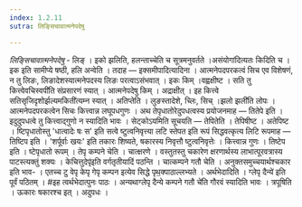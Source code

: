 ```yaml
---
index: 1.2.11
sutra: लिङ्सिचावात्मनेपदेषु

---
```

_लिङ्सिचावात्मनेपदेषु_ - लिङ् । इको झलिति, हलन्ताच्चेति च सूत्रमनुवर्तते ।असंयोगा॑दित्यतः किदिति च । इक इति सामीप्ये षष्ठी, हलि अन्वेति । तदाह — इक्समीपादित्यादिना । आत्मनेपदपरकत्वं सिच एव विशेषणं, न तु लिङः, लिङादेशस्यात्मनेपदस्य लिङः परत्वाऽसंभवात् । इकः किम्  ।वह्वक्षीष्ट । सति तु कित्त्वेवचिस्वपी॑ति संप्रसारणं स्यात् । आत्मनेपदेषु किम्  । अद्राक्षीत् । इह कित्त्वे सतिसृजिदृशोर्झल्यमकिती॑त्यम्न स्यात् । अतिप्तेति । लुङस्तादेशे, च्लिः, सिच् ।झलो झली॑ति लोपः । आत्मनेपदपरकत्वेन सिचः कित्त्वान्न लघूपधगुणः । अथ तेपृधातोरेदुपधत्वस्य प्रयोजनमाह —  तितेपे इति । इदुदुपधत्वे तु कित्त्वाद्गुणो न स्यादिति भावः । सेट्कोऽयमिति सूचयति —  तेपितेति । तेपिषीष्ट । अतेपिष्ट । ष्टिपृधातोस्तु 'धात्वादेः षः स' इति सत्वे ष्टुत्वनिवृत्त्या लटि स्तेपत इति रूपं सिद्धवत्कृत्य लिटि रूपमाह —  तिष्टिप इति । 'शर्पूर्वाः खयः' इति तकारः शिष्यते, षकारस्य निवृत्तौ ष्टुत्वनिवृत्तेः । कित्त्वान्न गुणः । तिष्टेप इति । ष्टेपृधातो रूपम् । तेपृ कम्पने चेति । चात्क्षरणे । वस्तुतस्तु चकारेण क्षरणार्थस्य लाभात्पूरवत्रास्य पाटस्त्यक्तुं शक्यः । केचित्तुदेपृ॑इति वर्गतृतीयादिं पठन्ति । चात्कम्पने गतौ चेति । अनुक्तसमुच्चयार्थश्चकार इति भाव- । एतच्च टु वेपृ केपृ गेपृ कम्पन इत्येव सिद्धे पृथ॒क्पाठाल्लभ्यते । अर्थभेदादिति । ग्लेपृ दैन्ये॑ इति पूर्वं पठितम् । #इह त्वर्थभेदात्पुनः पाठः । अन्यथाग्लेपृ दैन्ये कम्पने गतौ चे॑ति गौरवं स्यादिति भावः । त्रपूषिति । ऊकारः षकारश्च इत् । अदुपधः ।